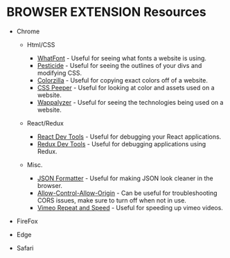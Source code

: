 # BROWSER EXTENSION Resources

* Chrome

  * Html/CSS

    * [WhatFont](https://chrome.google.com/webstore/detail/whatfont/jabopobgcpjmedljpbcaablpmlmfcogm?hl=en) - Useful for seeing what fonts a website is using.
    * [Pesticide](https://chrome.google.com/webstore/detail/pesticide-for-chrome/bblbgcheenepgnnajgfpiicnbbdmmooh?hl=en) - Useful for seeing the outlines of your divs and modifying CSS.
    * [Colorzilla](https://chrome.google.com/webstore/detail/colorzilla/bhlhnicpbhignbdhedgjhgdocnmhomnp?hl=en) - Useful for copying exact colors off of a website.
    * [CSS Peeper](https://chrome.google.com/webstore/detail/css-peeper/mbnbehikldjhnfehhnaidhjhoofhpehk?hl=en) - Useful for looking at color and assets used on a website.
    * [Wappalyzer](https://chrome.google.com/webstore/detail/wappalyzer/gppongmhjkpfnbhagpmjfkannfbllamg?hl=en) - Useful for seeing the technologies being used on a website.

  * React/Redux

    * [React Dev Tools](https://chrome.google.com/webstore/detail/react-developer-tools/fmkadmapgofadopljbjfkapdkoienihi?hl=en) - Useful for debugging your React applications.
    * [Redux Dev Tools](https://chrome.google.com/webstore/detail/redux-devtools/lmhkpmbekcpmknklioeibfkpmmfibljd?hl=en) - Useful for debugging applications using Redux.

  * Misc.
    * [JSON Formatter](https://chrome.google.com/webstore/detail/json-formatter/bcjindcccaagfpapjjmafapmmgkkhgoa?hl=en) - Useful for making JSON look cleaner in the browser.
    * [Allow-Control-Allow-Origin](https://chrome.google.com/webstore/detail/allow-control-allow-origi/nlfbmbojpeacfghkpbjhddihlkkiljbi?hl=en) - Can be useful for troubleshooting CORS issues, make sure to turn off when not in use.
    * [Vimeo Repeat and Speed](https://chrome.google.com/webstore/detail/vimeo-repeat-speed/noonakfaafcdaagngpjehilgegefdima?hl=en) - Useful for speeding up vimeo videos.

* FireFox

* Edge

* Safari
